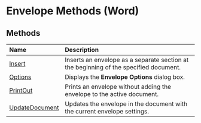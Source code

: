 
# Envelope Methods (Word)

## Methods



|**Name**|**Description**|
|:-----|:-----|
|[Insert](6fd42ed0-f8d0-d2be-175d-345f1367de61.md)|Inserts an envelope as a separate section at the beginning of the specified document.|
|[Options](5619bf1a-eaf9-aa0e-01c3-66111c20dd0c.md)|Displays the  **Envelope Options** dialog box.|
|[PrintOut](68d8d60a-f07a-1371-e9cc-1d08118e5295.md)|Prints an envelope without adding the envelope to the active document.|
|[UpdateDocument](6cca6549-58be-0b83-d52a-05fdccce0030.md)|Updates the envelope in the document with the current envelope settings.|
